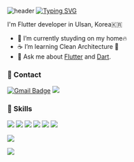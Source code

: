 ![header](https://capsule-render.vercel.app/api?type=waving&color=6994CDEE&text=&animation=twinkling&height=80)
[![Typing SVG](https://readme-typing-svg.demolab.com?font=Alkatra&weight=500&size=45&duration=3500&pause=3&color=6994CDEE&center=false&vCenter=false&multiline=true&repeat=true&width=1000&height=100&lines=Welcome+to+young's+GitHub!👋)](https://git.io/typing-svg)
 
<div align="left">

 
  

I'm Flutter developer in Ulsan, Korea🇰🇷

- 🔭 I’m currently stuyding on my home🔥
- ☕ I’m learning Clean Architecture 💪
- 💬 Ask me about [Flutter](https://flutter.dev) and [Dart](https://dart.dev).

### 📮 Contact 

[![Gmail Badge](https://img.shields.io/badge/Gmail-D14836?style=flat-square&logo=gmail&logoColor=white)](mailto:sosscvs@gmail.com) <a href="https://velog.io/@thdgk1245"><img src="https://img.shields.io/badge/Velog-3DDC84?style=flat-square&logo=Blogger&logoColor=white"/></a>


### 🌈 Skills


<img src="https://img.shields.io/badge/Flutter-02569B?style=flat-square&logo=Flutter&logoColor=white"/> <img src="https://img.shields.io/badge/Dart-0175C2?style=flat-square&logo=Dart&logoColor=white"/>  <img src="https://img.shields.io/badge/Swift-F05138?style=flat-square&logo=Swift&logoColor=white"/> <img src="https://img.shields.io/badge/iOS-000000?style=flat-square&logo=iOS&logoColor=white"/> <img src="https://img.shields.io/badge/Android-3DDC84?style=flat-square&logo=Android&logoColor=white"/> ![](https://mazassumnida.wtf/api/mini/generate_badge?boj=hoheho18)

![](https://github-readme-stats.vercel.app/api?username=songhayeong&show_icons=true&theme=dracula) 

![](https://github-readme-stats.vercel.app/api/top-langs/?username=songhayeong&theme=radical&hide=css) 
